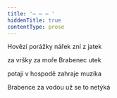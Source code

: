 ```yaml
---
title: '– – – '
hiddenTitle: true
contentType: prose
---
```


Hovězí porážky nářek zní z jatek

za vršky za moře Brabenec utek

potají v hospodě zahraje muzika

Brabence za vodou už se to netýká
